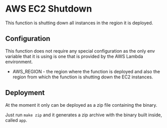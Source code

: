 # AWS EC2 Shutdown

This function is shutting down all instances in the region it is deployed.

## Configuration
This function does not require any special configuration as the only env variable that it is using is one that is provided by the AWS Lambda environment.
* AWS_REGION - the region where the function is deployed and also the region from which the function is shutting down the EC2 instances.

## Deployment
At the moment it only can be deployed as a zip file containing the binary.

Just run `make zip` and it generates a zip archive with the binary built inside, called `app`.